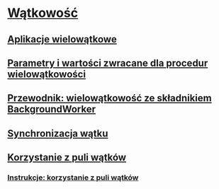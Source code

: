# [Wątkowość](index.md)
## [Aplikacje wielowątkowe](multithreaded-applications.md)
## [Parametry i wartości zwracane dla procedur wielowątkowości](parameters-and-return-values-for-multithreaded-procedures.md)
## [Przewodnik: wielowątkowość ze składnikiem BackgroundWorker](walkthrough-multithreading-with-the-backgroundworker-component.md)
## [Synchronizacja wątku](thread-synchronization.md)
## [Korzystanie z puli wątków](thread-pooling.md)
### [Instrukcje: korzystanie z puli wątków](how-to-use-a-thread-pool.md)
